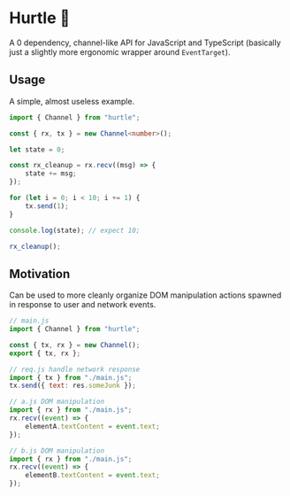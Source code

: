 # Hurtle 🐢

A 0 dependency, channel-like API for JavaScript and TypeScript
(basically just a slightly more ergonomic wrapper around `EventTarget`).

## Usage

A simple, almost useless example.

```typescript
import { Channel } from "hurtle";

const { rx, tx } = new Channel<number>();

let state = 0;

const rx_cleanup = rx.recv((msg) => {
    state += msg;
});

for (let i = 0; i < 10; i += 1) {
    tx.send(1);
}

console.log(state); // expect 10;

rx_cleanup();
```

## Motivation

Can be used to more cleanly organize DOM manipulation actions spawned
in response to user and network events.

```javascript
// main.js
import { Channel } from "hurtle";

const { tx, rx } = new Channel();
export { tx, rx };

// req.js handle network response
import { tx } from "./main.js";
tx.send({ text: res.someJunk });

// a.js DOM manipulation
import { rx } from "./main.js";
rx.recv((event) => {
    elementA.textContent = event.text;
});

// b.js DOM manipulation
import { rx } from "./main.js";
rx.recv((event) => {
    elementB.textContent = event.text;
});
```